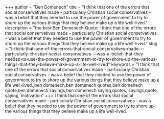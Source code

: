 +++
author = "Ben Domenech"
title = "I think that one of the errors that social conservatives made - particularly Christian social conservatives - was a belief that they needed to use the power of government to try to shore up the various things that they believe make up a life well-lived."
description = "the best Ben Domenech Quote: I think that one of the errors that social conservatives made - particularly Christian social conservatives - was a belief that they needed to use the power of government to try to shore up the various things that they believe make up a life well-lived."
slug = "i-think-that-one-of-the-errors-that-social-conservatives-made---particularly-christian-social-conservatives---was-a-belief-that-they-needed-to-use-the-power-of-government-to-try-to-shore-up-the-various-things-that-they-believe-make-up-a-life-well-lived"
keywords = "I think that one of the errors that social conservatives made - particularly Christian social conservatives - was a belief that they needed to use the power of government to try to shore up the various things that they believe make up a life well-lived.,ben domenech,ben domenech quotes,ben domenech quote,ben domenech sayings,ben domenech saying,quotes, sayings,quote, saying, motivation"
+++
I think that one of the errors that social conservatives made - particularly Christian social conservatives - was a belief that they needed to use the power of government to try to shore up the various things that they believe make up a life well-lived.
